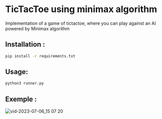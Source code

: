 # TicTacToe using minimax algorithm

Implementation of a game of tictactoe, where you can play against an AI powered by Minimax algorithm

## Installation :
```bash
pip install -r requirements.txt
```

## Usage:
```bash
python3 runner.py
```

## Exemple :
![vid-2023-07-06_15 07 20](https://github.com/Andrebtk/TicTacToe-Bot/assets/53980377/378f8b4c-c9ff-4506-a1f4-39ef498f4709)
